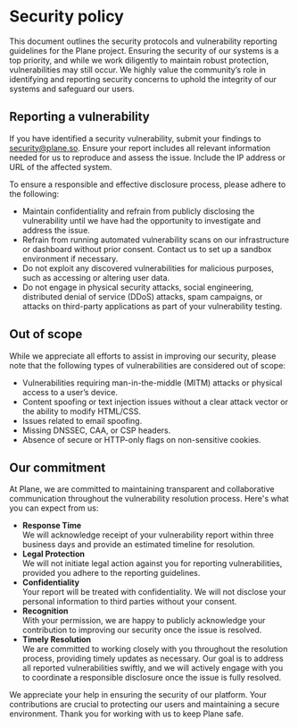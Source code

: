 # Security policy
This document outlines the security protocols and vulnerability reporting guidelines for the Plane project. Ensuring the security of our systems is a top priority, and while we work diligently to maintain robust protection, vulnerabilities may still occur. We highly value the community’s role in identifying and reporting security concerns to uphold the integrity of our systems and safeguard our users.

## Reporting a vulnerability
If you have identified a security vulnerability, submit your findings to [security@plane.so](mailto:security@plane.so). 
Ensure your report includes all relevant information needed for us to reproduce and assess the issue. Include the IP address or URL of the affected system.

To ensure a responsible and effective disclosure process, please adhere to the following:

- Maintain confidentiality and refrain from publicly disclosing the vulnerability until we have had the opportunity to investigate and address the issue.
- Refrain from running automated vulnerability scans on our infrastructure or dashboard without prior consent. Contact us to set up a sandbox environment if necessary.
- Do not exploit any discovered vulnerabilities for malicious purposes, such as accessing or altering user data.
- Do not engage in physical security attacks, social engineering, distributed denial of service (DDoS) attacks, spam campaigns, or attacks on third-party applications as part of your vulnerability testing.

## Out of scope
While we appreciate all efforts to assist in improving our security, please note that the following types of vulnerabilities are considered out of scope:

- Vulnerabilities requiring man-in-the-middle (MITM) attacks or physical access to a user’s device.
- Content spoofing or text injection issues without a clear attack vector or the ability to modify HTML/CSS.
- Issues related to email spoofing.
- Missing DNSSEC, CAA, or CSP headers.
- Absence of secure or HTTP-only flags on non-sensitive cookies.

## Our commitment

At Plane, we are committed to maintaining transparent and collaborative communication throughout the vulnerability resolution process. Here's what you can expect from us:

- **Response Time** <br/>
We will acknowledge receipt of your vulnerability report within three business days and provide an estimated timeline for resolution.
- **Legal Protection** <br/>
We will not initiate legal action against you for reporting vulnerabilities, provided you adhere to the reporting guidelines.
- **Confidentiality** <br/>
Your report will be treated with confidentiality. We will not disclose your personal information to third parties without your consent.
- **Recognition** <br/>
With your permission, we are happy to publicly acknowledge your contribution to improving our security once the issue is resolved.
- **Timely Resolution** <br/>
We are committed to working closely with you throughout the resolution process, providing timely updates as necessary. Our goal is to address all reported vulnerabilities swiftly, and we will actively engage with you to coordinate a responsible disclosure once the issue is fully resolved.

We appreciate your help in ensuring the security of our platform. Your contributions are crucial to protecting our users and maintaining a secure environment. Thank you for working with us to keep Plane safe.